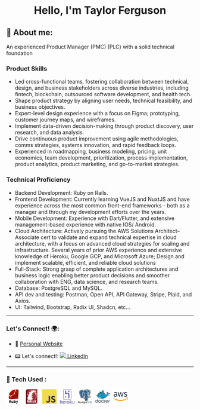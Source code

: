 
  
<h1 align="center">
  Hello, I'm Taylor Ferguson
</h1>

## 🌄 About me: 

An experienced Product Manager (PMC) (PLC) with a solid technical foundation

### Product Skills

- Led cross-functional teams, fostering collaboration between technical, design, and business stakeholders across diverse industries, including fintech, blockchain, outsourced software development, and health tech.
- Shape product strategy by aligning user needs, technical feasibility, and business objectives.
- Expert-level design experience with a focus on Figma; prototyping, customer journey maps, and wireframes. 
- Implement data-driven decision-making through product discovery, user research, and data analysis.
- Drive continuous product improvement using agile methodologies, comms strategies, systems innovation, and rapid feedback loops.
- Experienced in roadmapping, business modeling, pricing, unit economics, team development, prioritization, process implementation, product analytics, product marketing, and go-to-market strategies.




### Technical Proficiency

- Backend Development: Ruby on Rails.
- Frontend Development: Currently learning VueJS and NuxtJS and have experience across the most common front-end frameworks - both as a manager and through my development efforts over the years.
- Mobile Development: Experience with Dart/Flutter, and extensive management-based experience with native IOS/ Android.
- Cloud Architecture: Actively pursuing the AWS Solutions Architect– Associate cert to validate and expand technical expertise in cloud architecture, with a focus on advanced cloud strategies for scaling and infrastructure. Several years of prior AWS experience and extensive knowledge of Heroku, Google GCP, and Microsoft Azure; Design and implement scalable, efficient, and reliable cloud solutions 
- Full-Stack: Strong grasp of complete application architectures and business logic enabling better product decisions and smoother collaboration with ENG, data science, and research teams.
- Database: PostgreSQL and MySQL.
- API dev and testing: Postman, Open API, API Gateway, Stripe, Plaid, and Axios.
- UI: Tailwind, Bootstrap, Radix UI, Shadcn, etc... 


---


### Let's Connect! 🌍:



- :ship: [Personal Website](https://www.taylorferguson.xyz/) 

- :pager: Let's connect!: [![](https://i.sstatic.net/gVE0j.png) LinkedIn](https://www.linkedin.com/in/taylor-ferguson-57826660/)




---

### :musical_score: Tech Used :

<div>
  
   <img src="https://github.com/devicons/devicon/blob/master/icons/ruby/ruby-original-wordmark.svg" title="Ruby" alt="Ruby" width="40" height="40"/>&nbsp;
  <img src="https://github.com/devicons/devicon/blob/master/icons/rails/rails-original-wordmark.svg" title="Rails" alt="Rails" width="40" height="40"/>&nbsp;
  <img src="https://github.com/devicons/devicon/blob/master/icons/javascript/javascript-original.svg" title="JavaScript" alt="JavaScript" width="40" height="40"/>&nbsp;
  <img src="https://github.com/devicons/devicon/blob/master/icons/heroku/heroku-original-wordmark.svg" title="Heroku" alt="Heroku" width="40" height="40"/>&nbsp;
  <img src="https://github.com/devicons/devicon/blob/master/icons/postgresql/postgresql-original-wordmark.svg" title="PostgreSQL" alt="PostgreSQL" width="40" height="40"/>&nbsp;
    <img src="https://github.com/devicons/devicon/blob/master/icons/docker/docker-original-wordmark.svg" title="docker" alt="docker" width="40" height="40"/>&nbsp;
    <img src="https://github.com/devicons/devicon/blob/master/icons/amazonwebservices/amazonwebservices-original-wordmark.svg" title="amazonwebservices" alt="amazonwebservices" width="40" height="40"/>&nbsp;
</div>


